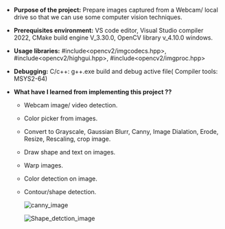 
- **Purpose of the project:** Prepare images captured from a Webcam/ local drive so that we can use some computer vision techniques.

- **Prerequisites environment:** VS code editor, Visual Studio compiler 2022,  CMake build engine V_3.30.0, OpenCV library v_4.10.0 windows.

- **Usage libraries:**  #include<opencv2/imgcodecs.hpp>,  #include<opencv2/highgui.hpp>, #include<opencv2/imgproc.hpp>

- **Debugging:**  C/c++: g++.exe build and debug active file( Compiler tools: MSYS2-64)

- **What have I learned from implementing this project ??**
    - Webcam image/ video detection.
    - Color picker from images.
    - Convert to Grayscale, Gaussian Blurr, Canny, Image Dialation, Erode, Resize, Rescaling, crop image.
    -  Draw shape and text on images.
    -  Warp images.
    -  Color detection on image.
    -  Contour/shape detection.


       ![canny_image](https://github.com/abulzunayed/C_plus_plus_Projects/assets/122612945/f7cbe052-7ad2-4b2c-a967-15fc356191e0)
       

        ![Shape_detction_image](https://github.com/abulzunayed/C_plus_plus_Projects/assets/122612945/d75cf578-a39b-404f-b759-14883100e5ea)
